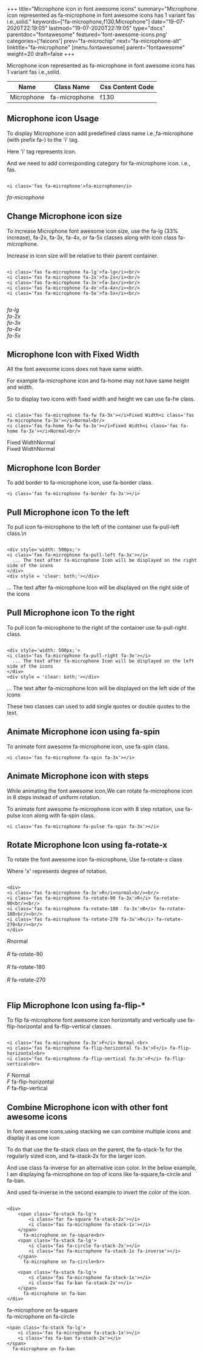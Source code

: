 +++
title="Microphone icon in font awesome icons"
summary="Microphone icon represented as fa-microphone in font awesome icons has 1 variant fas i.e.,solid."
keywords=["fa-microphone,f130,Microphone"]
date="19-07-2020T22:19:05"
lastmod="19-07-2020T22:19:05"
type="docs"
parentdoc="fontawesome"
featured='font-awesome-icons.png'
categories=['faicons']
prev="fa-microchip"
next="fa-microphone-alt"
linktitle="fa-microphone"
[menu.fontawesome]
parent="fontawesome"
weight=20
draft=false
+++


Microphone icon represented as fa-microphone in font awesome icons has 1 variant fas i.e.,solid.

<div class='table-responsive'><table class='table'><thead><tr><th>Name</th><th>Class Name</th><th>Css Content Code</th></tr></thead><tbody><tr><td>Microphone</td><td>fa-microphone</td><td>f130</td></tr></tbody></table></div>



## Microphone icon Usage

To display Microphone icon add predefined class name i.e.,fa-microphone (with prefix fa-) to the 'i' tag.

Here 'i' tag represents icon.

And we need to add corresponding category for fa-microphone icon. i.e., fas.


```

<i class='fas fa-microphone'>fa-microphone</i>
```

<i class='fas fa-microphone'>fa-microphone</i>




## Change Microphone icon size
To increase Microphone font awesome icon size, use the fa-lg (33% increase), fa-2x, fa-3x, fa-4x, or fa-5x classes along with icon class fa-microphone.

Increase in icon size will be relative to their parent container. 

```

<i class='fas fa-microphone fa-lg'>fa-lg</i><br/>
<i class='fas fa-microphone fa-2x'>fa-2x</i><br/>
<i class='fas fa-microphone fa-3x'>fa-3x</i><br/>
<i class='fas fa-microphone fa-4x'>fa-4x</i><br/>
<i class='fas fa-microphone fa-5x'>fa-5x</i><br/>
            
```

<i class='fas fa-microphone fa-lg'>fa-lg</i><br/>
<i class='fas fa-microphone fa-2x'>fa-2x</i><br/>
<i class='fas fa-microphone fa-3x'>fa-3x</i><br/>
<i class='fas fa-microphone fa-4x'>fa-4x</i><br/>
<i class='fas fa-microphone fa-5x'>fa-5x</i><br/>
            



## Microphone Icon with Fixed Width 

All the font awesome icons does not have same width.

For example fa-microphone icon and fa-home may not have same height and width.

So to display two icons with fixed width and height we can use fa-fw class.


```

<i class='fas fa-microphone fa-fw fa-3x'></i>Fixed Width<i class='fas fa-microphone fa-3x'></i>Normal<br/>
<i class='fas fa-home fa-fw fa-3x'></i>Fixed Width<i class='fas fa-home fa-3x'></i>Normal<br/>
```

<i class='fas fa-microphone fa-fw fa-3x'></i>Fixed Width<i class='fas fa-microphone fa-3x'></i>Normal<br/>
<i class='fas fa-home fa-fw fa-3x'></i>Fixed Width<i class='fas fa-home fa-3x'></i>Normal<br/>



## Microphone Icon Border 

To add border to fa-microphone icon, use fa-border class.


```
<i class='fas fa-microphone fa-border fa-3x'></i>

```
<i class='fas fa-microphone fa-border fa-3x'></i>





## Pull Microphone icon To the left

To pull icon fa-microphone to the left of the container use fa-pull-left class.\n

```

<div style='width: 500px;'>
<i class='fas fa-microphone fa-pull-left fa-3x'></i>
  ... The text after fa-microphone Icon will be displayed on the right side of the icons
</div>
<div style = 'clear: both;'></div>
```

<div style='width: 500px;'>
<i class='fas fa-microphone fa-pull-left fa-3x'></i>
  ... The text after fa-microphone Icon will be displayed on the right side of the icons
</div>
<div style = 'clear: both;'></div>




## Pull Microphone icon To the right
To pull icon fa-microphone to the right of the container use fa-pull-right class.

```

<div style='width: 500px;'>
<i class='fas fa-microphone fa-pull-right fa-3x'></i>
  ... The text after fa-microphone Icon will be displayed on the left side of the icons
</div>
<div style = 'clear: both;'></div>
```

<div style='width: 500px;'>
<i class='fas fa-microphone fa-pull-right fa-3x'></i>
  ... The text after fa-microphone Icon will be displayed on the left side of the icons
</div>
<div style = 'clear: both;'></div>

These two classes can used to add single quotes or double quotes to the text.


## Animate Microphone icon using fa-spin
To animate font awesome fa-microphone icon, use fa-spin class.

```
<i class='fas fa-microphone fa-spin fa-3x'></i>
```
<i class='fas fa-microphone fa-spin fa-3x'></i>




## Animate Microphone icon with steps
While animating the font awesome icon,We can rotate fa-microphone icon in 8 steps instead of uniform rotation.

To animate font awesome fa-microphone icon with 8 step rotation, use fa-pulse icon along with fa-spin class.


```
<i class='fas fa-microphone fa-pulse fa-spin fa-3x'></i>

```
<i class='fas fa-microphone fa-pulse fa-spin fa-3x'></i>





## Rotate Microphone Icon using fa-rotate-x
To rotate the font awesome icon fa-microphone, Use fa-rotate-x class

Where 'x' represents degree of rotation.


```

<div>
<i class='fas fa-microphone fa-3x'>R</i>normal<br/><br/>
<i class='fas fa-microphone fa-rotate-90 fa-3x'>R</i> fa-rotate-90<br/><br/> 
<i class='fas fa-microphone fa-rotate-180  fa-3x'>R</i> fa-rotate-180<br/><br/> 
<i class='fas fa-microphone fa-rotate-270 fa-3x'>R</i> fa-rotate-270<br/><br/>
</div>
```

<div>
<i class='fas fa-microphone fa-3x'>R</i>normal<br/><br/>
<i class='fas fa-microphone fa-rotate-90 fa-3x'>R</i> fa-rotate-90<br/><br/> 
<i class='fas fa-microphone fa-rotate-180  fa-3x'>R</i> fa-rotate-180<br/><br/> 
<i class='fas fa-microphone fa-rotate-270 fa-3x'>R</i> fa-rotate-270<br/><br/>
</div>




## Flip Microphone Icon using fa-flip-*
To flip fa-microphone font awesome icon horizontally and vertically use fa-flip-horizontal and fa-flip-vertical classes. 

```

<i class='fas fa-microphone fa-3x'>F</i> Normal <br>
<i class='fas fa-microphone fa-flip-horizontal fa-3x'>F</i> fa-flip-horizontal<br>
<i class='fas fa-microphone fa-flip-vertical fa-3x'>F</i> fa-flip-vertical<br>
```

<i class='fas fa-microphone fa-3x'>F</i> Normal <br>
<i class='fas fa-microphone fa-flip-horizontal fa-3x'>F</i> fa-flip-horizontal<br>
<i class='fas fa-microphone fa-flip-vertical fa-3x'>F</i> fa-flip-vertical<br>




## Combine Microphone icon with other font awesome icons
In font awesome icons,using stacking we can combine multiple icons and display it as one icon 

To do that use the fa-stack class on the parent, the fa-stack-1x for the regularly sized icon, and fa-stack-2x for the larger icon.

And use class fa-inverse for an alternative icon color. 
In the below example, I am displaying fa-microphone on top of icons like fa-square,fa-circle and fa-ban.

And used fa-inverse in the second example to invert the color of the icon.

```

<div>
    <span class='fa-stack fa-lg'>
        <i class='far fa-square fa-stack-2x'></i>
        <i class='fas fa-microphone fa-stack-1x'></i>
    </span>
      fa-microphone on fa-square<br>
    <span class='fa-stack fa-lg'>
        <i class='fas fa-circle fa-stack-2x'></i>
        <i class='fas fa-microphone fa-stack-1x fa-inverse'></i>
    </span>
      fa-microphone on fa-circle<br>

    <span class='fa-stack fa-lg'>
        <i class='fas fa-microphone fa-stack-1x'></i>
        <i class='fas fa-ban fa-stack-2x'></i>
    </span>
      fa-microphone on fa-ban
</div>
```

<div>
    <span class='fa-stack fa-lg'>
        <i class='far fa-square fa-stack-2x'></i>
        <i class='fas fa-microphone fa-stack-1x'></i>
    </span>
      fa-microphone on fa-square<br>
    <span class='fa-stack fa-lg'>
        <i class='fas fa-circle fa-stack-2x'></i>
        <i class='fas fa-microphone fa-stack-1x fa-inverse'></i>
    </span>
      fa-microphone on fa-circle<br>

    <span class='fa-stack fa-lg'>
        <i class='fas fa-microphone fa-stack-1x'></i>
        <i class='fas fa-ban fa-stack-2x'></i>
    </span>
      fa-microphone on fa-ban
</div>






